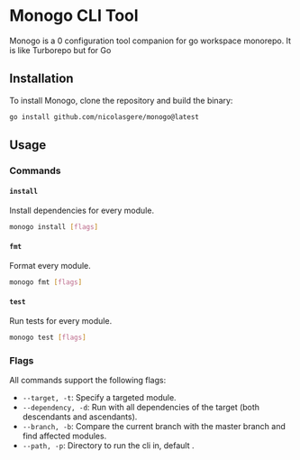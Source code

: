 # Monogo CLI Tool

Monogo is a 0 configuration tool companion for go workspace monorepo. It is like Turborepo but for Go

## Installation

To install Monogo, clone the repository and build the binary:

```sh
go install github.com/nicolasgere/monogo@latest
```

## Usage

### Commands

#### `install`

Install dependencies for every module.

```sh
monogo install [flags]
```

#### `fmt`

Format every module.

```sh
monogo fmt [flags]
```

#### `test`

Run tests for every module.

```sh
monogo test [flags]
```

### Flags

All commands support the following flags:

- `--target, -t`: Specify a targeted module.
- `--dependency, -d`: Run with all dependencies of the target (both descendants and ascendants).
- `--branch, -b`: Compare the current branch with the master branch and find affected modules.
- `--path, -p`: Directory to run the cli in, default .
